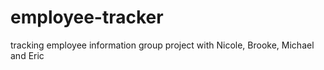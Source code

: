 # employee-tracker
tracking employee information
group project with Nicole, Brooke, Michael and Eric
